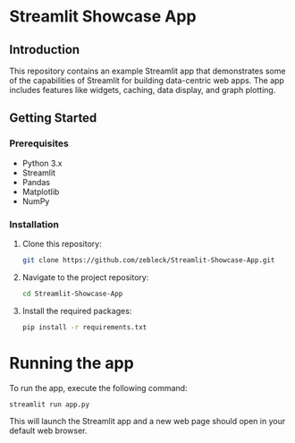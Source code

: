 # Streamlit Showcase App

## Introduction

This repository contains an example Streamlit app that demonstrates some of the capabilities of Streamlit for building data-centric web apps. The app includes features like widgets, caching, data display, and graph plotting.

## Getting Started

### Prerequisites

- Python 3.x
- Streamlit
- Pandas
- Matplotlib
- NumPy

### Installation

1. Clone this repository:
   ```bash
   git clone https://github.com/zebleck/Streamlit-Showcase-App.git
   ```
2. Navigate to the project repository:
   ```bash
   cd Streamlit-Showcase-App
   ```
3. Install the required packages:
   ```bash
   pip install -r requirements.txt
   ```

# Running the app

To run the app, execute the following command:

   ```bash
   streamlit run app.py
   ```

This will launch the Streamlit app and a new web page should open in your default web browser.
